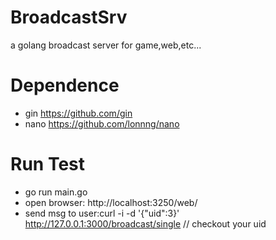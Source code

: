# BroadcastSrv
a golang broadcast server for game,web,etc...

# Dependence
* gin https://github.com/gin
* nano https://github.com/lonnng/nano

# Run Test
* go run main.go
* open browser: http://localhost:3250/web/
* send msg to user:curl -i -d '{"uid":3}' http://127.0.0.1:3000/broadcast/single // checkout your uid

